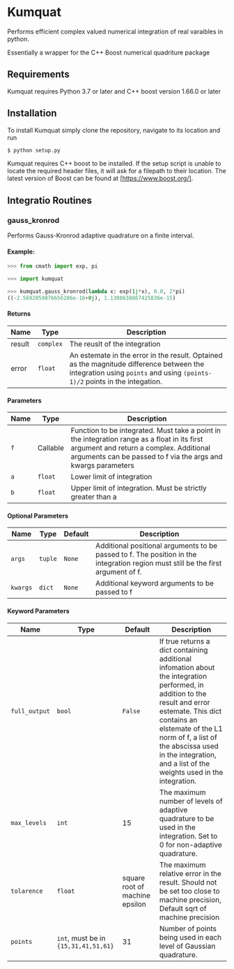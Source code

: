 # Kumquat
Performs efficient complex valued numerical integration of real varaibles in python. 

Essentially a wrapper for the C++ Boost numerical quadriture package

## Requirements

Kumquat requires Python 3.7 or later and C++ boost version 1.66.0 or later

## Installation

To install Kumquat simply clone the repository, navigate to its location and run 
```bash
$ python setup.py
```

Kumquat requires C++ boost to be installed. If the setup script is unable to locate the required header files, it will ask for a filepath to their location. The latest version of Boost can be found at [https://www.boost.org/].

## Integratio Routines

### gauss_kronrod

Performs Gauss-Kronrod adaptive quadrature on a finite interval. 

#### Example:
```python
>>> from cmath import exp, pi

>>> import kumquat

>>> kumquat.gauss_kronrod(lambda x: exp(1j*x), 0.0, 2*pi)
((-2.5692059876656286e-16+0j), 1.1308638867425836e-15)
```

#### Returns
| Name | Type | Description|
|---|---|---|
| result | `complex` | The reuslt of the integration|
|error   | `float`   | An estemate in the error in the result. Optained as the magnitude difference between the integration using `points` and using `(points-1)/2` points in the integation. |

#### Parameters
| Name | Type | Description|
|---|---|---|
|`f`   |Callable| Function to be integrated. Must take a point in the integration range as a float in its first argument and return a complex. Additional arguments can be passed to f via the args and kwargs parameters|
|`a`  | `float` |Lower limit of integration|
|`b`  | `float`| Upper limit of integration. Must be strictly greater than a|
    
#### Optional Parameters
| Name | Type | Default | Description |
| -----|------|---------|-------------|
|`args`|    `tuple`| `None`| Additional positional arguments to be passed to f. The position in the integration region must still be the first argument of f.|
|`kwargs`| `dict`| `None` | Additional keyword arguments to be passed to f|
    
#### Keyword Parameters
| Name | Type | Default | Description |
| -----|------|---------|-------------|
|`full_output`| `bool`| `False`|If true returns a dict containing additional infomation about the integration performed, in addition to the result and error estemate. This dict contains an elstemate of the L1 norm of f, a list of the abscissa used in the integration, and a list of the weights used in the integration.|
|`max_levels`| `int`| 15 |The maximum number of levels of adaptive quadrature to be used in the integration. Set to 0 for non-adaptive quadrature.|
|`tolarence`| `float`| square root of machine epsilon |The maximum relative error in the result. Should not be set too close to machine precision, Default sqrt of machine precision|
|`points`| `int`, must be in `{15,31,41,51,61}`| 31 | Number of points being used in each level of Gaussian quadrature.|


